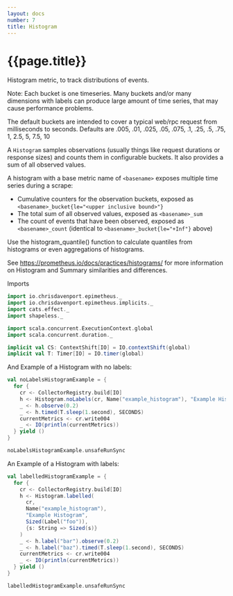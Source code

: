 ```yaml
---
layout: docs
number: 7
title: Histogram
---
```


# {{page.title}}

Histogram metric, to track distributions of events.

Note: Each bucket is one timeseries. Many buckets and/or many dimensions with labels
can produce large amount of time series, that may cause performance problems.

The default buckets are intended to cover a typical web/rpc request from milliseconds to seconds. Defaults are .005, .01, .025, .05, .075, .1, .25, .5, .75, 1, 2.5, 5, 7.5, 10

A `Histogram` samples observations (usually things like request durations or response sizes) and counts them in configurable buckets. It also provides a sum of all observed values.

A histogram with a base metric name of `<basename>` exposes multiple time series during a scrape:

- Cumulative counters for the observation buckets, exposed as `<basename>_bucket{le="<upper inclusive bound>"}`
- The total sum of all observed values, exposed as `<basename>_sum`
- The count of events that have been observed, exposed as `<basename>_count` (identical to `<basename>_bucket{le="+Inf"}` above)

Use the histogram_quantile() function to calculate quantiles from histograms or even aggregations of histograms.

See https://prometheus.io/docs/practices/histograms/ for more information on Histogram and Summary similarities and differences.

Imports

```scala mdoc:silent
import io.chrisdavenport.epimetheus._
import io.chrisdavenport.epimetheus.implicits._
import cats.effect._
import shapeless._

import scala.concurrent.ExecutionContext.global
import scala.concurrent.duration._

implicit val CS: ContextShift[IO] = IO.contextShift(global)
implicit val T: Timer[IO] = IO.timer(global)
```

And Example of a Histogram with no labels:

```scala mdoc
val noLabelsHistogramExample = {
  for {
    cr <- CollectorRegistry.build[IO]
    h <- Histogram.noLabels(cr, Name("example_histogram"), "Example Histogram")
    _ <- h.observe(0.2)
    _ <- h.timed(T.sleep(1.second), SECONDS)
    currentMetrics <- cr.write004
    _ <- IO(println(currentMetrics))
  } yield ()
}

noLabelsHistogramExample.unsafeRunSync
```

An Example of a Histogram with labels:

```scala mdoc
val labelledHistogramExample = {
  for {
    cr <- CollectorRegistry.build[IO]
    h <- Histogram.labelled(
      cr,
      Name("example_histogram"),
      "Example Histogram",
      Sized(Label("foo")),
      {s: String => Sized(s)}
    )
    _ <- h.label("bar").observe(0.2)
    _ <- h.label("baz").timed(T.sleep(1.second), SECONDS)
    currentMetrics <- cr.write004
    _ <- IO(println(currentMetrics))
  } yield ()
}

labelledHistogramExample.unsafeRunSync
```
